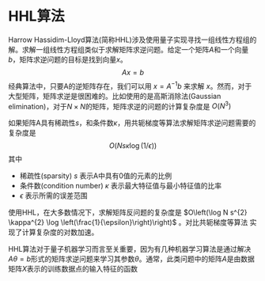 <!-- toc -->

# HHL算法

Harrow Hassidim-Lloyd算法(简称HHL)涉及使用量子实现寻找一组线性方程组的解。求解一组线性方程组类似于求解矩阵求逆问题。给定一个矩阵$A$和一个向量$b$，矩阵求逆问题的目标是找到向量$x$。
$$
A x= b
$$
经典算法中，只要A的逆矩阵存在，我们可以用 $x=A^{-1}b$ 来求解 $x$。然而，对于大型矩阵，矩阵求逆是很困难的。比如使用的是高斯消除法(Gaussian elimination)，对于$N \times N$的矩阵，矩阵求逆的问题的计算复杂度是 $O\left(N^{3}\right)$ 

如果矩阵A具有稀疏性$s$，和条件数$\kappa$，用共轭梯度等算法求解矩阵求逆问题需要的复杂度是
$$
O(N s \kappa \log (1 / \epsilon))
$$
其中

- 稀疏性(sparsity) $s$ 表示A中具有0值的元素的比例
- 条件数(condition number) $\kappa$ 表示最大特征值与最小特征值的比率  
- $\epsilon$ 表示所需的误差范围

使用HHL，在大多数情况下，求解矩阵反问题的复杂度是  $O\left(\log N s^{2} \kappa^{2} \log \left(\frac{1}{\epsilon}\right)\right)$ 。对比共轭梯度等算法 实现了计算复杂度的对数加速。

HHL算法对于量子机器学习而言至关重要，因为有几种机器学习算法是通过解决$A\theta=b$形式的矩阵求逆问题来学习其参数$\theta$。通常，此类问题中的矩阵$A$是由数据矩阵$X$表示的训练数据点的输入特征的函数